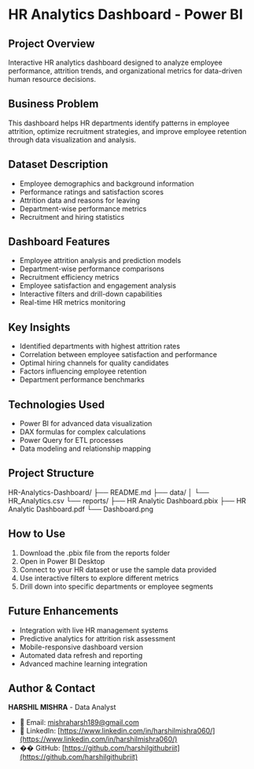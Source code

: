 ﻿# HR Analytics Dashboard - Power BI

## Project Overview
Interactive HR analytics dashboard designed to analyze employee performance, attrition trends, and organizational metrics for data-driven human resource decisions.

## Business Problem
This dashboard helps HR departments identify patterns in employee attrition, optimize recruitment strategies, and improve employee retention through data visualization and analysis.

## Dataset Description
- Employee demographics and background information
- Performance ratings and satisfaction scores
- Attrition data and reasons for leaving
- Department-wise performance metrics
- Recruitment and hiring statistics

## Dashboard Features
- Employee attrition analysis and prediction models
- Department-wise performance comparisons
- Recruitment efficiency metrics
- Employee satisfaction and engagement analysis
- Interactive filters and drill-down capabilities
- Real-time HR metrics monitoring

## Key Insights
- Identified departments with highest attrition rates
- Correlation between employee satisfaction and performance
- Optimal hiring channels for quality candidates
- Factors influencing employee retention
- Department performance benchmarks

## Technologies Used
- Power BI for advanced data visualization
- DAX formulas for complex calculations
- Power Query for ETL processes
- Data modeling and relationship mapping

## Project Structure
HR-Analytics-Dashboard/
├── README.md
├── data/
│   └── HR_Analytics.csv
└── reports/
    ├── HR Analytic Dashboard.pbix
    ├── HR Analytic Dashboard.pdf
    └── Dashboard.png

## How to Use
1. Download the .pbix file from the reports folder
2. Open in Power BI Desktop
3. Connect to your HR dataset or use the sample data provided
4. Use interactive filters to explore different metrics
5. Drill down into specific departments or employee segments

## Future Enhancements
- Integration with live HR management systems
- Predictive analytics for attrition risk assessment
- Mobile-responsive dashboard version
- Automated data refresh and reporting
- Advanced machine learning integration

## Author & Contact
**HARSHIL MISHRA** - Data Analyst

- 📧 Email: mishraharsh189@gmail.com
- 💼 LinkedIn: [https://www.linkedin.com/in/harshilmishra060/](https://www.linkedin.com/in/harshilmishra060/)
- �� GitHub: [https://github.com/harshilgithubriit](https://github.com/harshilgithubriit)
  


